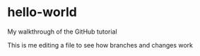# hello-world
My walkthrough of the GitHub tutorial

This is me editing a file to see how branches and changes work

